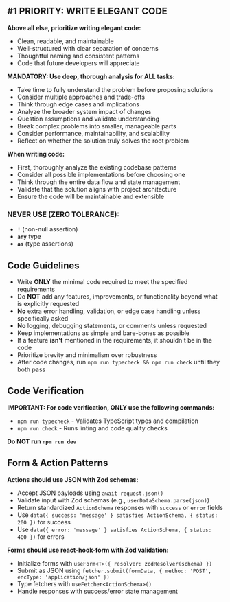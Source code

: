 ## #1 PRIORITY: WRITE ELEGANT CODE

**Above all else, prioritize writing elegant code:**

- Clean, readable, and maintainable
- Well-structured with clear separation of concerns
- Thoughtful naming and consistent patterns
- Code that future developers will appreciate

**MANDATORY: Use deep, thorough analysis for ALL tasks:**

- Take time to fully understand the problem before proposing solutions
- Consider multiple approaches and trade-offs
- Think through edge cases and implications
- Analyze the broader system impact of changes
- Question assumptions and validate understanding
- Break complex problems into smaller, manageable parts
- Consider performance, maintainability, and scalability
- Reflect on whether the solution truly solves the root problem

**When writing code:**

- First, thoroughly analyze the existing codebase patterns
- Consider all possible implementations before choosing one
- Think through the entire data flow and state management
- Validate that the solution aligns with project architecture
- Ensure the code will be maintainable and extensible

### NEVER USE (ZERO TOLERANCE):
- **`!`** (non-null assertion)
- **`any`** type
- **`as`** (type assertions)

## Code Guidelines

- Write **ONLY** the minimal code required to meet the specified requirements
- Do **NOT** add any features, improvements, or functionality beyond what is
  explicitly requested
- **No** extra error handling, validation, or edge case handling unless
  specifically asked
- **No** logging, debugging statements, or comments unless requested
- Keep implementations as simple and bare-bones as possible
- If a feature **isn't** mentioned in the requirements, it shouldn't be in the
  code
- Prioritize brevity and minimalism over robustness
- After code changes, run `npm run typecheck && npm run check` until they both
  pass

## Code Verification

**IMPORTANT: For code verification, ONLY use the following commands:**

- `npm run typecheck` - Validates TypeScript types and compilation
- `npm run check` - Runs linting and code quality checks

**Do NOT run `npm run dev`**

## Form & Action Patterns

**Actions should use JSON with Zod schemas:**

- Accept JSON payloads using `await request.json()`
- Validate input with Zod schemas (e.g., `userDataSchema.parse(json)`)
- Return standardized `ActionSchema` responses with `success` or `error` fields
- Use `data({ success: 'message' } satisfies ActionSchema, { status: 200 })` for success
- Use `data({ error: 'message' } satisfies ActionSchema, { status: 400 })` for errors

**Forms should use react-hook-form with Zod validation:**

- Initialize forms with `useForm<T>({ resolver: zodResolver(schema) })`
- Submit as JSON using `fetcher.submit(formData, { method: 'POST', encType: 'application/json' })`
- Type fetchers with `useFetcher<ActionSchema>()`
- Handle responses with success/error state management
